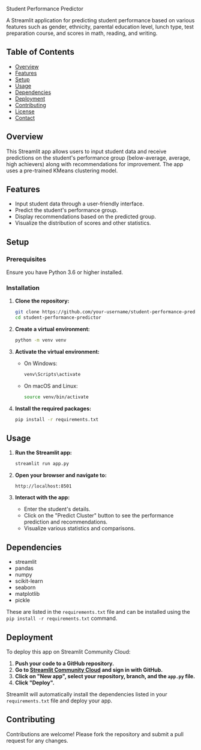  Student Performance Predictor

A Streamlit application for predicting student performance based on various features such as gender, ethnicity, parental education level, lunch type, test preparation course, and scores in math, reading, and writing.

## Table of Contents

- [Overview](#overview)
- [Features](#features)
- [Setup](#setup)
- [Usage](#usage)
- [Dependencies](#dependencies)
- [Deployment](#deployment)
- [Contributing](#contributing)
- [License](#license)
- [Contact](#contact)

## Overview

This Streamlit app allows users to input student data and receive predictions on the student's performance group (below-average, average, high achievers) along with recommendations for improvement. The app uses a pre-trained KMeans clustering model.

## Features

- Input student data through a user-friendly interface.
- Predict the student's performance group.
- Display recommendations based on the predicted group.
- Visualize the distribution of scores and other statistics.

## Setup

### Prerequisites

Ensure you have Python 3.6 or higher installed. 

### Installation

1. **Clone the repository:**

    ```sh
    git clone https://github.com/your-username/student-performance-predictor.git
    cd student-performance-predictor
    ```

2. **Create a virtual environment:**

    ```sh
    python -m venv venv
    ```

3. **Activate the virtual environment:**

    - On Windows:
        ```sh
        venv\Scripts\activate
        ```
    - On macOS and Linux:
        ```sh
        source venv/bin/activate
        ```

4. **Install the required packages:**

    ```sh
    pip install -r requirements.txt
    ```

## Usage

1. **Run the Streamlit app:**

    ```sh
    streamlit run app.py
    ```

2. **Open your browser and navigate to:**

    ```
    http://localhost:8501
    ```

3. **Interact with the app:**

    - Enter the student's details.
    - Click on the "Predict Cluster" button to see the performance prediction and recommendations.
    - Visualize various statistics and comparisons.

## Dependencies

- streamlit
- pandas
- numpy
- scikit-learn
- seaborn
- matplotlib
- pickle

These are listed in the `requirements.txt` file and can be installed using the `pip install -r requirements.txt` command.

## Deployment

To deploy this app on Streamlit Community Cloud:

1. **Push your code to a GitHub repository.**
2. **Go to [Streamlit Community Cloud](https://streamlit.io/cloud) and sign in with GitHub.**
3. **Click on "New app", select your repository, branch, and the `app.py` file.**
4. **Click "Deploy".**

Streamlit will automatically install the dependencies listed in your `requirements.txt` file and deploy your app.

## Contributing

Contributions are welcome! Please fork the repository and submit a pull request for any changes.
